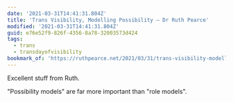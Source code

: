 ```yaml
---
date: '2021-03-31T14:41:31.804Z'
title: 'Trans Visibility, Modelling Possibility – Dr Ruth Pearce'
modified: '2021-03-31T14:41:31.804Z'
guid: e76e52f9-826f-4356-8a78-32003573d424
tags:
  - trans
  - transdayofvisibility
bookmark_of: 'https://ruthpearce.net/2021/03/31/trans-visibility-modelling-possibility/'
---
```

Excellent stuff from Ruth. 

"Possibility models" are far more important than "role models". 
